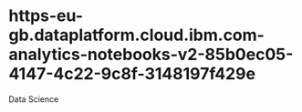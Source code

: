 # https-eu-gb.dataplatform.cloud.ibm.com-analytics-notebooks-v2-85b0ec05-4147-4c22-9c8f-3148197f429e
Data Science
